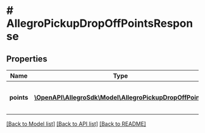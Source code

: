 # # AllegroPickupDropOffPointsResponse

## Properties

Name | Type | Description | Notes
------------ | ------------- | ------------- | -------------
**points** | [**\OpenAPI\AllegroSdk\Model\AllegroPickupDropOffPoint[]**](AllegroPickupDropOffPoint.md) | List of Allegro pickup drop off points. | [optional]

[[Back to Model list]](../../README.md#models) [[Back to API list]](../../README.md#endpoints) [[Back to README]](../../README.md)
